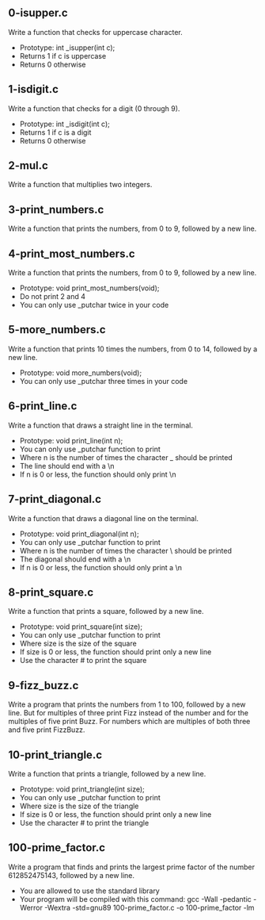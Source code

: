 ##  0-isupper.c
Write a function that checks for uppercase character.
- Prototype: int _isupper(int c);
- Returns 1 if c is uppercase
- Returns 0 otherwise

## 1-isdigit.c
Write a function that checks for a digit (0 through 9).
- Prototype: int _isdigit(int c);
- Returns 1 if c is a digit
- Returns 0 otherwise

## 2-mul.c
Write a function that multiplies two integers.

## 3-print_numbers.c
Write a function that prints the numbers, from 0 to 9, followed by a new line.

## 4-print_most_numbers.c
Write a function that prints the numbers, from 0 to 9, followed by a new line.
- Prototype: void print_most_numbers(void);
- Do not print 2 and 4
- You can only use _putchar twice in your code

## 5-more_numbers.c
Write a function that prints 10 times the numbers, from 0 to 14, followed by a new line.
- Prototype: void more_numbers(void);
- You can only use _putchar three times in your code

## 6-print_line.c
Write a function that draws a straight line in the terminal.
- Prototype: void print_line(int n);
- You can only use _putchar function to print
- Where n is the number of times the character _ should be printed
- The line should end with a \n
- If n is 0 or less, the function should only print \n

## 7-print_diagonal.c
Write a function that draws a diagonal line on the terminal.
- Prototype: void print_diagonal(int n);
- You can only use _putchar function to print
- Where n is the number of times the character \ should be printed
- The diagonal should end with a \n
- If n is 0 or less, the function should only print a \n

## 8-print_square.c
Write a function that prints a square, followed by a new line.
- Prototype: void print_square(int size);
- You can only use _putchar function to print
- Where size is the size of the square
- If size is 0 or less, the function should print only a new line
- Use the character # to print the square

## 9-fizz_buzz.c
Write a program that prints the numbers from 1 to 100, followed by a new line. But for multiples of three print Fizz instead of the number and for the multiples of five print Buzz. For numbers which are multiples of both three and five print FizzBuzz.

## 10-print_triangle.c
Write a function that prints a triangle, followed by a new line.
- Prototype: void print_triangle(int size);
- You can only use _putchar function to print
- Where size is the size of the triangle
- If size is 0 or less, the function should print only a new line
- Use the character # to print the triangle

## 100-prime_factor.c
Write a program that finds and prints the largest prime factor of the number 612852475143, followed by a new line.
- You are allowed to use the standard library
- Your program will be compiled with this command: gcc -Wall -pedantic -Werror -Wextra -std=gnu89 100-prime_factor.c -o 100-prime_factor -lm

##       
